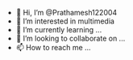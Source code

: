 - 👋 Hi, I’m @Prathamesh122004
- 👀 I’m interested in multimedia
- 🌱 I’m currently learning ...
- 💞️ I’m looking to collaborate on ...
- 📫 How to reach me ...

<!---
Prathamesh122004/Prathamesh122004 is a ✨ special ✨ repository because its `README.md` (this file) appears on your GitHub profile.
You can click the Preview link to take a look at your changes.
--->
